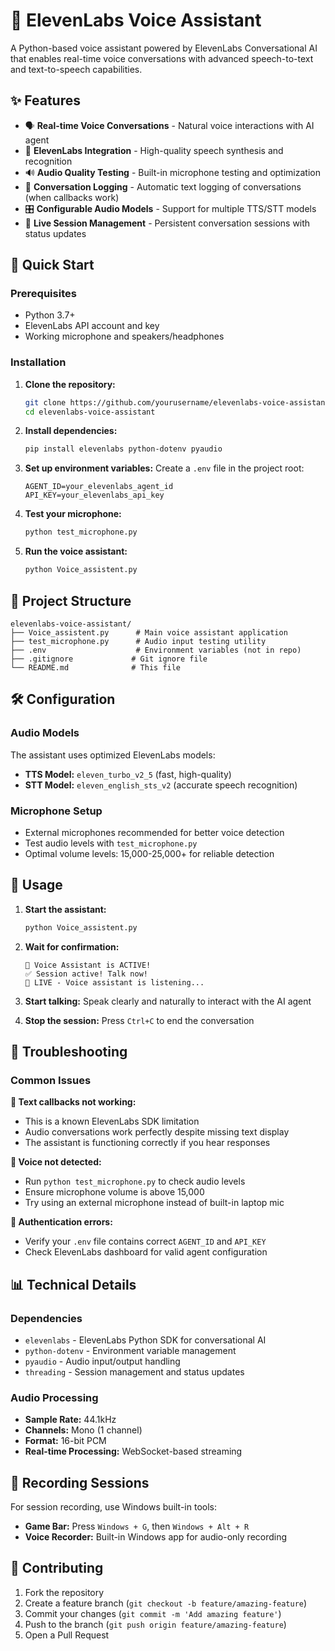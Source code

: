 # 🎤 ElevenLabs Voice Assistant

A Python-based voice assistant powered by ElevenLabs Conversational AI that enables real-time voice conversations with advanced speech-to-text and text-to-speech capabilities.

## ✨ Features

- 🗣️ **Real-time Voice Conversations** - Natural voice interactions with AI agent
- 🎯 **ElevenLabs Integration** - High-quality speech synthesis and recognition
- 🔊 **Audio Quality Testing** - Built-in microphone testing and optimization
- 📝 **Conversation Logging** - Automatic text logging of conversations (when callbacks work)
- 🎛️ **Configurable Audio Models** - Support for multiple TTS/STT models
- 🔴 **Live Session Management** - Persistent conversation sessions with status updates

## 🚀 Quick Start

### Prerequisites

- Python 3.7+
- ElevenLabs API account and key
- Working microphone and speakers/headphones

### Installation

1. **Clone the repository:**
   ```bash
   git clone https://github.com/yourusername/elevenlabs-voice-assistant.git
   cd elevenlabs-voice-assistant
   ```

2. **Install dependencies:**
   ```bash
   pip install elevenlabs python-dotenv pyaudio
   ```

3. **Set up environment variables:**
   Create a `.env` file in the project root:
   ```env
   AGENT_ID=your_elevenlabs_agent_id
   API_KEY=your_elevenlabs_api_key
   ```

4. **Test your microphone:**
   ```bash
   python test_microphone.py
   ```

5. **Run the voice assistant:**
   ```bash
   python Voice_assistent.py
   ```

## 📁 Project Structure

```
elevenlabs-voice-assistant/
├── Voice_assistent.py      # Main voice assistant application
├── test_microphone.py      # Audio input testing utility
├── .env                    # Environment variables (not in repo)
├── .gitignore             # Git ignore file
└── README.md              # This file
```

## 🛠️ Configuration

### Audio Models
The assistant uses optimized ElevenLabs models:
- **TTS Model:** `eleven_turbo_v2_5` (fast, high-quality)
- **STT Model:** `eleven_english_sts_v2` (accurate speech recognition)

### Microphone Setup
- External microphones recommended for better voice detection
- Test audio levels with `test_microphone.py`
- Optimal volume levels: 15,000-25,000+ for reliable detection

## 🎯 Usage

1. **Start the assistant:**
   ```bash
   python Voice_assistent.py
   ```

2. **Wait for confirmation:**
   ```
   🎤 Voice Assistant is ACTIVE!
   ✅ Session active! Talk now!
   🔴 LIVE - Voice assistant is listening...
   ```

3. **Start talking:** Speak clearly and naturally to interact with the AI agent

4. **Stop the session:** Press `Ctrl+C` to end the conversation

## 🔧 Troubleshooting

### Common Issues

**🚨 Text callbacks not working:**
- This is a known ElevenLabs SDK limitation
- Audio conversations work perfectly despite missing text display
- The assistant is functioning correctly if you hear responses

**🎤 Voice not detected:**
- Run `python test_microphone.py` to check audio levels
- Ensure microphone volume is above 15,000
- Try using an external microphone instead of built-in laptop mic

**🔑 Authentication errors:**
- Verify your `.env` file contains correct `AGENT_ID` and `API_KEY`
- Check ElevenLabs dashboard for valid agent configuration

## 📊 Technical Details

### Dependencies
- `elevenlabs` - ElevenLabs Python SDK for conversational AI
- `python-dotenv` - Environment variable management
- `pyaudio` - Audio input/output handling
- `threading` - Session management and status updates

### Audio Processing
- **Sample Rate:** 44.1kHz
- **Channels:** Mono (1 channel)
- **Format:** 16-bit PCM
- **Real-time Processing:** WebSocket-based streaming

## 🎥 Recording Sessions

For session recording, use Windows built-in tools:
- **Game Bar:** Press `Windows + G`, then `Windows + Alt + R`
- **Voice Recorder:** Built-in Windows app for audio-only recording

## 🤝 Contributing

1. Fork the repository
2. Create a feature branch (`git checkout -b feature/amazing-feature`)
3. Commit your changes (`git commit -m 'Add amazing feature'`)
4. Push to the branch (`git push origin feature/amazing-feature`)
5. Open a Pull Request

